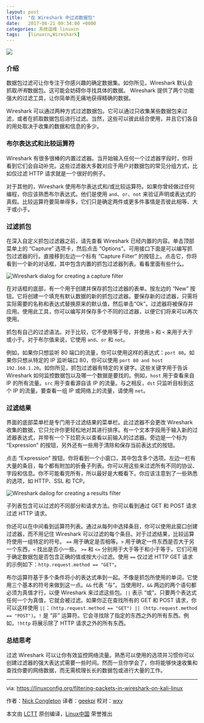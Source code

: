 ```yaml
---
layout: post
title:	"在 Wireshark 中过滤数据包"
date:	2017-08-21 09:34:00 +0800 
categories:	系统运维 linuxcn 
tags:	[linuxcn,Wireshark]
---
```



![](/Asserts/Images//attachment/album/201708/19/123750v3fqtsis8v9gc3fs.jpg)


### 介绍


数据包过滤可让你专注于你感兴趣的确定数据集。如你所见，Wireshark 默认会抓取*所有*数据包。这可能会妨碍你寻找具体的数据。 Wireshark 提供了两个功能强大的过滤工​​具，让你简单而无痛地获得精确的数据。


Wireshark 可以通过两种方式过滤数据包。它可以通过只收集某些数据包来过滤，或者在抓取数据包后进行过滤。当然，这些可以彼此结合使用，并且它们各自的用处取决于收集的数据和信息的多少。


### 布尔表达式和比较运算符


Wireshark 有很多很棒的内置过滤器。当开始输入任何一个过滤器字段时，你将看到它们会自动补完。这些过滤器大多数对应于用户对数据包的常见分组方式，比如仅过滤 HTTP 请求就是一个很好的例子。


对于其他的，Wireshark 使用布尔表达式和/或比较运算符。如果你曾经做过任何编程，你应该熟悉布尔表达式。他们是使用 `and`、`or`、`not` 来验证声明或表达式的真假。比较运算符要简单得多，它们只是确定两件或更多件事情是否彼此相等、大于或小于。


### 过滤抓包


在深入自定义抓包过滤器之前，请先查看 Wireshark 已经内置的内容。单击顶部菜单上的 “Capture” 选项卡，然后点击 “Options”。可用接口下面是可以编写抓包过滤器的行。直接移到左边一个标有 “Capture Filter” 的按钮上。点击它，你将看到一个新的对话框，其中包含内置的抓包过滤器列表。看看里面有些什么。


![Wireshark dialog for creating a capture filter](/Asserts/Images//attachment/album/201708/19/123807wy6kt2sq8f8fls8t.jpg)


在对话框的底部，有一个用于创建并保存抓包过滤器的表单。按左边的 “New” 按钮。它将创建一个填充有默认数据的新的抓包过滤器。要保存新的过滤器，只需将实际需要的名称和表达式替换原来的默认值，然后单击“Ok”。过滤器将被保存并应用。使用此工具，你可以编写并保存多个不同的过滤器，以便它们将来可以再次使用。


抓包有自己的过滤语法。对于比较，它不使用等于号，并使用 `>` 和 `<` 来用于大于或小于。对于布尔值来说，它使用 `and`、`or` 和 `not`。


例如，如果你只想监听 80 端口的流量，你可以使用这样的表达式：`port 80`。如果你只想从特定的 IP 监听端口 80，你可以使用 `port 80 and host 192.168.1.20`。如你所见，抓包过滤器有特定的关键字。这些关键字用于告诉 Wireshark 如何监控数据包以及哪一个数据是要找的。例如，`host` 用于查看来自 IP 的所有流量。`src` 用于查看源自该 IP 的流量。与之相反，`dst` 只监听目标到这个 IP 的流量。要查看一组 IP 或网络上的流量，请使用 `net`。


### 过滤结果


界面的底部菜单栏是专门用于过滤结果的菜单栏。此过滤器不会更改 Wireshark 收集的数据，它只允许你更轻松地对其进行排序。有一个文本字段用于输入新的过滤器表达式，并带有一个下拉箭头以查看以前输入的过滤器。旁边是一个标为 “Expression” 的按钮，另外还有一些用于清除和保存当前表达式的按钮。


点击 “Expression” 按钮。你将看到一个小窗口，其中包含多个选项。左边一栏有大量的条目，每个都有附加的折叠子列表。你可以用这些来过滤所有不同的协议、字段和信息。你不可能看完所有，所以最好是大概看下。你应该注意到了一些熟悉的选项，如 HTTP、SSL 和 TCP。


![Wireshark dailog for creating a results filter](/Asserts/Images//attachment/album/201708/19/123809we838dvp88nx63e6.jpg)


子列表包含可以过滤的不同部分和请求方法。你可以看到通过 GET 和 POST 请求过滤 HTTP 请求。


你还可以在中间看到运算符列表。通过从每列中选择条目，你可以使用此窗口创建过滤器，而不用记住 Wireshark 可以过滤的每个条目。对于过滤结果，比较运算符使用一组特定的符号。 `==` 用于确定是否相等。`>` 用于确定一件东西是否大于另一个东西，`<` 找出是否小一些。 `>=` 和 `<=` 分别用于大于等于和小于等于。它们可用于确定数据包是否包含正确的值或按大小过滤。使用 `==` 仅过滤 HTTP GET 请求的示例如下：`http.request.method == "GET"`。


布尔运算符基于多个条件将小的表达式串到一起。不像是抓包所使用的单词，它使用三个基本的符号来做到这一点。`&&` 代表 “与”。当使用时，`&&` 两边的两个语句都必须为真值才行，以便 Wireshark 来过滤这些包。`||` 表示 “或”。只要两个表达式任何一个为真值，它就会被过滤。如果你正在查找所有的 GET 和 POST 请求，你可以这样使用 `||`：`(http.request.method == "GET") || (http.request.method == "POST")`。`!` 是 “非” 运算符。它会寻找除了指定的东西之外的所有东西。例如，`!http` 将展示除了 HTTP 请求之外的所有东西。


### 总结思考


过滤 Wireshark 可以让你有效监控网络流量。熟悉可以使用的选项并习惯你可以创建过滤器的强大表达式需要一些时间。然而一旦你学会了，你将能够快速收集和查找你要的网络数据，而无需梳理长长的数据包或进行大量的工作。




---


via: <https://linuxconfig.org/filtering-packets-in-wireshark-on-kali-linux>


作者：[Nick Congleton](https://linuxconfig.org/filtering-packets-in-wireshark-on-kali-linux) 译者：[geekpi](https://github.com/geekpi) 校对：[wxy](https://github.com/wxy)


本文由 [LCTT](https://github.com/LCTT/TranslateProject) 原创编译，[Linux中国](https://linux.cn/) 荣誉推出

